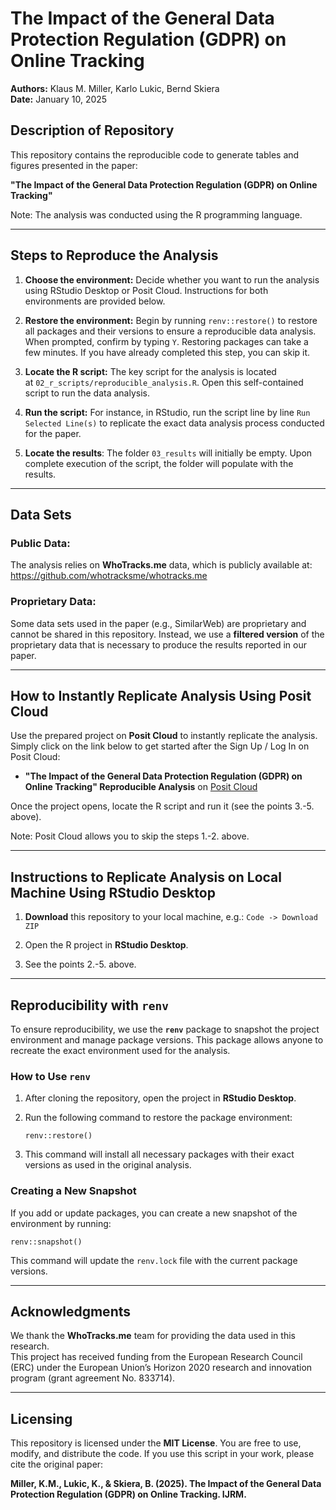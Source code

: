 # The Impact of the General Data Protection Regulation (GDPR) on Online Tracking

**Authors:** Klaus M. Miller, Karlo Lukic, Bernd Skiera\
**Date:** January 10, 2025

## Description of Repository

This repository contains the reproducible code to generate tables and figures presented in the paper:

**"The Impact of the General Data Protection Regulation (GDPR) on Online Tracking"**

Note: The analysis was conducted using the R programming language.

------------------------------------------------------------------------

## Steps to Reproduce the Analysis

1.  **Choose the environment:** Decide whether you want to run the analysis using RStudio Desktop or Posit Cloud. Instructions for both environments are provided below.

2.  **Restore the environment:** Begin by running `renv::restore()` to restore all packages and their versions to ensure a reproducible data analysis. When prompted, confirm by typing `Y`. Restoring packages can take a few minutes. If you have already completed this step, you can skip it.

3.  **Locate the R script:** The key script for the analysis is located at `02_r_scripts/reproducible_analysis.R`. Open this self-contained script to run the data analysis.

4.  **Run the script:** For instance, in RStudio, run the script line by line `Run Selected Line(s)` to replicate the exact data analysis process conducted for the paper.

5.  **Locate the results**: The folder `03_results` will initially be empty. Upon complete execution of the script, the folder will populate with the results.

------------------------------------------------------------------------

## Data Sets

### Public Data:

The analysis relies on **WhoTracks.me** data, which is publicly available at: <https://github.com/whotracksme/whotracks.me>

### Proprietary Data:

Some data sets used in the paper (e.g., SimilarWeb) are proprietary and cannot be shared in this repository. Instead, we use a **filtered version** of the proprietary data that is necessary to produce the results reported in our paper.

------------------------------------------------------------------------

## How to Instantly Replicate Analysis Using Posit Cloud

Use the prepared project on **Posit Cloud** to instantly replicate the analysis. Simply click on the link below to get started after the Sign Up / Log In on Posit Cloud:

-   **"The Impact of the General Data Protection Regulation (GDPR) on Online Tracking" Reproducible Analysis** on [Posit Cloud](https://posit.cloud/content/9521737)

Once the project opens, locate the R script and run it (see the points 3.-5. above).

Note: Posit Cloud allows you to skip the steps 1.-2. above.

------------------------------------------------------------------------

## Instructions to Replicate Analysis on Local Machine Using RStudio Desktop

1.  **Download** this repository to your local machine, e.g.: `Code -> Download ZIP`

2.  Open the R project in **RStudio Desktop**.

3.  See the points 2.-5. above.

------------------------------------------------------------------------

## Reproducibility with `renv`

To ensure reproducibility, we use the **`renv`** package to snapshot the project environment and manage package versions. This package allows anyone to recreate the exact environment used for the analysis.

### How to Use `renv`

1.  After cloning the repository, open the project in **RStudio Desktop**.

2.  Run the following command to restore the package environment:

    ```         
    renv::restore()
    ```

3.  This command will install all necessary packages with their exact versions as used in the original analysis.

### Creating a New Snapshot

If you add or update packages, you can create a new snapshot of the environment by running:

```         
renv::snapshot()
```

This command will update the `renv.lock` file with the current package versions.

------------------------------------------------------------------------

## Acknowledgments

We thank the **WhoTracks.me** team for providing the data used in this research.\
This project has received funding from the European Research Council (ERC) under the European Union’s Horizon 2020 research and innovation program (grant agreement No. 833714).

------------------------------------------------------------------------

## Licensing

This repository is licensed under the **MIT License**. You are free to use, modify, and distribute the code. If you use this script in your work, please cite the original paper:

**Miller, K.M., Lukic, K., & Skiera, B. (2025). The Impact of the General Data Protection Regulation (GDPR) on Online Tracking. IJRM.**
